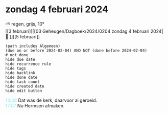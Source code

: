 # zondag 4 februari 2024

⛅ regen, grijs, 10°<br>[[3 februari]][[03 Geheugen/Dagboek/2024/0204 zondag 4 februari 2024| 📓 ]][[5 februari]]
```tasks
(path includes Algemeen)
(due on or before 2024-02-04) AND NOT (done before 2024-02-04)
# not done
hide due date
hide recurrence rule
hide tags
hide backlink
hide done date
hide task count
hide created date
hide edit button
```
<p style="padding-left: 2.7em; text-indent: -2.7em; margin: 0;"><font color=#8be9f3>13:48  </font>  Dat was de kerk, daarvoor al geroeid. </p>   
<p style="padding-left: 2.7em; text-indent: -2.7em; margin: 0;"><font color=#8be9f3>17:07  </font>  Nu Hermsen afmaken. </p>   